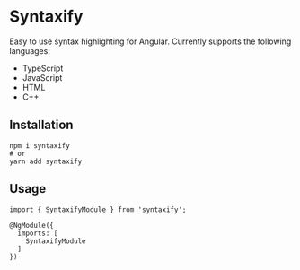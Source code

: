 # Syntaxify

Easy to use syntax highlighting for Angular. Currently supports the following languages:

- TypeScript
- JavaScript
- HTML
- C++

## Installation

```
npm i syntaxify
# or
yarn add syntaxify
```

## Usage

```
import { SyntaxifyModule } from 'syntaxify';

@NgModule({
  imports: [
    SyntaxifyModule
  ]
})
```